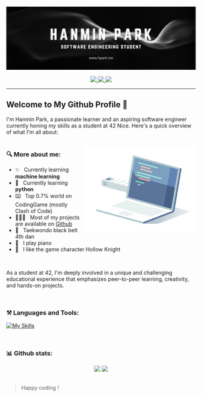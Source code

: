 ![banner](https://github.com/hanmpark/hanmpark/blob/main/assets/github_banner.webp)
<div align="center">
  <p>
    <a href="https://profile.intra.42.fr/users/hanmpark">
      <img src="https://badgen.net/badge/Born2Code/hanmpark/blue?cache=86400&icon=https://meta.intra.42.fr/images/42_logo.svg">
    </a>
    <a href="https://www.linkedin.com/in/hanmin-park-83239718b/">
      <img src="https://badgen.net/badge/LinkedIn/Hanmin Park/cyan?icon=chrome">
    </a>
    <a href="https://www.youtube.com/watch?v=BBJa32lCaaY">
      <img src="https://komarev.com/ghpvc/?username=hanmpark&color=blueviolet">
    </a>
  </p>
</div>

---

## Welcome to My Github Profile 👋

I'm Hanmin Park, a passionate learner and an aspiring software engineer currently honing my skills as a student at 42 Nice. Here's a quick overview of what I'm all about:
<br/>
<br/>

<img align="right" src="https://github.com/hanmpark/hanmpark/blob/main/assets/coding.gif" alt="computer with lines of code" width="300px">

### 🔍 More about me:
- ✨ &nbsp; Currently learning **machine learning**
- 🌱 &nbsp; Currently learning **python**
- ⌨️ &nbsp; Top 0.7% world on CodingGame (mostly Clash of Code)
- 👨🏻‍💻 &nbsp; Most of my projects are available on [Github](https://github.com/hanmpark?tab=repositories)
- 🥋 &nbsp; Taekwondo black belt 4th dan
- 🎵 &nbsp; I play piano
- 🩷 &nbsp; I like the game character Hollow Knight

<br/>

As a student at 42, I'm deeply involved in a unique and challenging educational experience that emphasizes peer-to-peer learning, creativity, and hands-on projects.

<br/>

### ⚒️ Languages and Tools:

[![My Skills](https://skillicons.dev/icons?i=c,cpp,js,python,react,html,css,figma,vscode,github,git,docker,vim)](https://skillicons.dev)

<br/>

### 📊 Github stats:

<div align="center">
	<img src="https://github-readme-stats.vercel.app/api?username=hanmpark&show_icons=true&theme=tokyonight&rank_icon=github">
	<img src="https://github-readme-stats.vercel.app/api/top-langs/?username=hanmpark&theme=tokyonight&layout=compact">
</div>

<br/>

> Happy coding !
